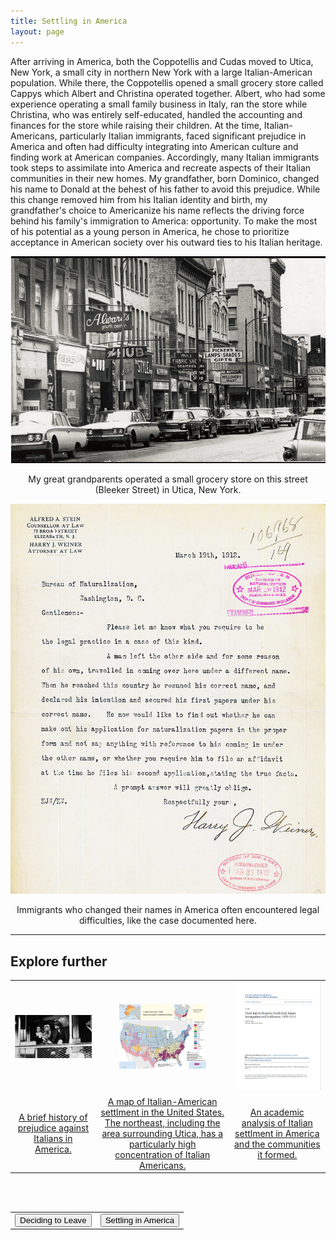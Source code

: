 ```yaml
---
title: Settling in America
layout: page
---
```


After arriving in America, both the Coppotellis and Cudas moved to Utica, New York, a small city in northern New York with a large Italian-American population.  While there, the Coppotellis opened a small grocery store called Cappys which Albert and Christina operated together.  Albert, who had some experience operating a small family business in Italy, ran the store while Christina, who was entirely self-educated, handled the accounting and finances for the store while raising their children.  At the time, Italian-Americans, particularly Italian immigrants, faced significant prejudice in America and often had difficulty integrating into American culture and finding work at American companies.  Accordingly, many Italian immigrants took steps to assimilate into America and recreate aspects of their Italian communities in their new homes. My grandfather, born Dominico, changed his name to Donald at the behest of his father to avoid this prejudice.  While this change removed him from his Italian identity and birth, my grandfather's choice to Americanize his name reflects the driving force behind his family's immigration to America: opportunity.  To make the most of his potential as a young person in America, he chose to prioritize acceptance in American society over his outward ties to his Italian heritage.

<center>
  <img src="https://raw.githubusercontent.com/dmartin4/LATS-232/master/img/cappys.png"/>
  <p>My great grandparents operated a small grocery store on this street (Bleeker Street) in Utica, New York.</p>
</center>

<center>
  <img src="https://raw.githubusercontent.com/dmartin4/LATS-232/master/img/name_change.png"/>
  <p>Immigrants who changed their names in America often encountered legal difficulties, like the case documented here.</p>
</center>

---

## Explore further

<center>
<table style="width:100%">
  <tr>
    <td>
      <center>
       <img src="https://raw.githubusercontent.com/dmartin4/LATS-232/master/img/pred_thumb.png" width="100%" height="100%"/>
     </center>
    </td>
    <td>
     <center>
       <img src="https://raw.githubusercontent.com/dmartin4/LATS-232/master/img/ancestory.png" width="70%" height="70%"/>
     </center>
    </td>
    <td>
     <center>
       <img src="https://raw.githubusercontent.com/dmartin4/LATS-232/master/img/scholar_thumb.png" width="170%" height="170%"/>
     </center>
    </td>
  </tr>
  <tr>
    <td>
     <center>
      <a href="http://www.cnn.com/2012/07/10/opinion/falco-italian-immigrants/index.html">A brief history of prejudice against Italians in America.</a>
     </center>
    </td>
    <td>
     <center>
     <a href="https://dmartin4.github.io/LATS-232/img/ancestory.png">A map of Italian-American settlment in the United States.  The northeast, including the area surrounding Utica, has a particularly high concentration of Italian Americans.</a>
     </center>
    </td>
    <td>
     <center>
     <a href="https://scholarworks.umb.edu/cgi/viewcontent.cgi?article=1155&context=masters_theses">An academic analysis of Italian settlment in America and the communities it formed.</a>
     </center>
    </td>
  </tr>
</table>
</center>

<br><br>

<center>
<table style="width:100%">
  <tr>
    <td>
      <div align="left">
       <a href="http://dmartin4.github.io/LATS-232/leaving"><button name="button" onclick="http://dmartin4.github.io/LATS-232/leaving">Deciding to Leave</button></a>
      </div>
    </td>
    <td>
     <div align="right">
      <a href="http://dmartin4.github.io/LATS-232/assim"><button name="button" onclick="http://dmartin4.github.io/LATS-232/assim">Settling in America</button></a>
      </div>
    </td>
  </tr>
 </table>
 </center>
  
  


